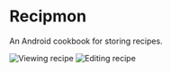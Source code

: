 Recipmon
========

An Android cookbook for storing recipes.


![Viewing recipe](http://i.imgur.com/TgR4hsP.png) ![Editing recipe](http://i.imgur.com/OUEuawe.png)

